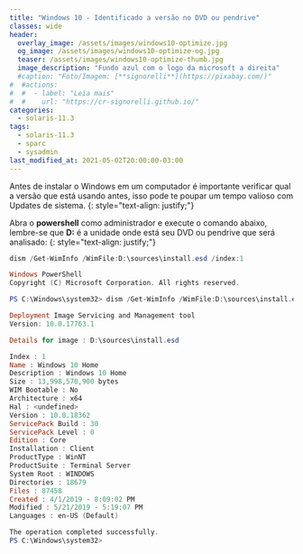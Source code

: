 ```yaml
---
title: "Windows 10 - Identificado a versão no DVD ou pendrive"
classes: wide
header:
  overlay_image: /assets/images/windows10-optimize.jpg
  og_image: /assets/images/windows10-optimize-og.jpg
  teaser: /assets/images/windows10-optimize-thumb.jpg
  image_description: "Fundo azul com o logo da microsoft a direita"
  #caption: "Foto/Imagem: [**signorelli**](https://pixabay.com/)"
#  #actions:
#  #  - label: "Leia mais"
#  #    url: "https://cr-signorelli.github.io/"
categories:
  - solaris-11.3
tags:
  - solaris-11.3
  - sparc
  - sysadmin
last_modified_at: 2021-05-02T20:00:00-03:00
---
```


Antes de instalar o Windows em um computador é importante verificar qual a versão que está usando antes, isso pode te poupar um tempo valioso com Updates de sistema.
{: style="text-align: justify;"}

Abra o **powershell** como administrador e execute o comando abaixo, lembre-se que **D:** é a unidade onde está seu DVD ou pendrive que será analisado:
{: style="text-align: justify;"}

```powershell
dism /Get-WimInfo /WimFile:D:\sources\install.esd /index:1

Windows PowerShell
Copyright (C) Microsoft Corporation. All rights reserved.

PS C:\Windows\system32> dism /Get-WimInfo /WimFile:D:\sources\install.esd /index:1

Deployment Image Servicing and Management tool
Version: 10.0.17763.1

Details for image : D:\sources\install.esd

Index : 1
Name : Windows 10 Home
Description : Windows 10 Home
Size : 13,998,570,900 bytes
WIM Bootable : No
Architecture : x64
Hal : <undefined>
Version : 10.0.18362
ServicePack Build : 30
ServicePack Level : 0
Edition : Core
Installation : Client
ProductType : WinNT
ProductSuite : Terminal Server
System Root : WINDOWS
Directories : 18679
Files : 87458
Created : 4/1/2019 - 8:09:02 PM
Modified : 5/21/2019 - 5:19:07 PM
Languages : en-US (Default)

The operation completed successfully.
PS C:\Windows\system32>
```
